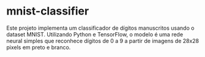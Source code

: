 # mnist-classifier
Este projeto implementa um classificador de dígitos manuscritos usando o dataset MNIST. Utilizando Python e TensorFlow, o modelo é uma rede neural simples que reconhece dígitos de 0 a 9 a partir de imagens de 28x28 pixels em preto e branco.
